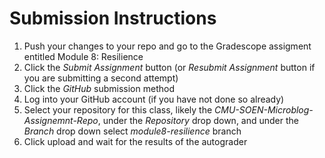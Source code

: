 # Submission Instructions

1. Push your changes to your repo and go to the Gradescope assigment entitled Module 8: Resilience
2. Click the _Submit Assignment_ button (or _Resubmit Assignment_ button if you are submitting a second attempt)
3. Click the _GitHub_ submission method
4. Log into your GitHub account (if you have not done so already)
5. Select your repository for this class, likely the _CMU-SOEN-Microblog-Assignemnt-Repo_, under the _Repository_ drop down, and under the _Branch_ drop down select _module8-resilience_ branch
6. Click upload and wait for the results of the autograder